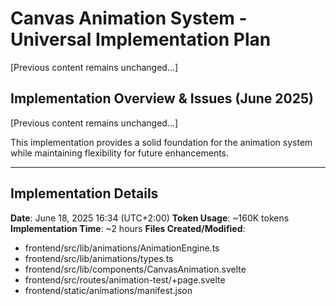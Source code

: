 # Canvas Animation System - Universal Implementation Plan
[Previous content remains unchanged...]

## Implementation Overview & Issues (June 2025)

[Previous content remains unchanged...]

This implementation provides a solid foundation for the animation system while maintaining flexibility for future enhancements.

---

## Implementation Details
**Date**: June 18, 2025 16:34 (UTC+2:00)
**Token Usage**: ~160K tokens
**Implementation Time**: ~2 hours
**Files Created/Modified**:
- frontend/src/lib/animations/AnimationEngine.ts
- frontend/src/lib/animations/types.ts
- frontend/src/lib/components/CanvasAnimation.svelte
- frontend/src/routes/animation-test/+page.svelte
- frontend/static/animations/manifest.json
